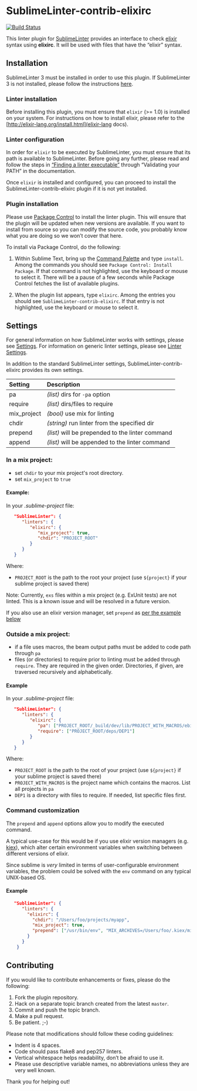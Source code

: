 SublimeLinter-contrib-elixirc
==========================

[![Build Status](https://travis-ci.org/smanolloff/SublimeLinter-contrib-elixirc.svg?branch=master)](https://travis-ci.org/smanolloff/SublimeLinter-contrib-elixirc)

This linter plugin for [SublimeLinter][docs] provides an interface to check [elixir](http://elixir-lang.org) syntax using **elixirc**. It will be used with files that have the “elixir” syntax.

## Installation
SublimeLinter 3 must be installed in order to use this plugin. If SublimeLinter 3 is not installed, please follow the instructions [here][installation].

### Linter installation
Before installing this plugin, you must ensure that `elixir` (>= 1.0) is installed on your system. For instructions on how to install elixir, please refer to the [http://elixir-lang.org/install.html](elixir-lang docs).

### Linter configuration
In order for `elixir` to be executed by SublimeLinter, you must ensure that its path is available to SublimeLinter. Before going any further, please read and follow the steps in [“Finding a linter executable”](http://sublimelinter.readthedocs.org/en/latest/troubleshooting.html#finding-a-linter-executable) through “Validating your PATH” in the documentation.

Once `elixir` is installed and configured, you can proceed to install the SublimeLinter-contrib-elixirc plugin if it is not yet installed.

### Plugin installation
Please use [Package Control][pc] to install the linter plugin. This will ensure that the plugin will be updated when new versions are available. If you want to install from source so you can modify the source code, you probably know what you are doing so we won’t cover that here.

To install via Package Control, do the following:

1. Within Sublime Text, bring up the [Command Palette][cmd] and type `install`. Among the commands you should see `Package Control: Install Package`. If that command is not highlighted, use the keyboard or mouse to select it. There will be a pause of a few seconds while Package Control fetches the list of available plugins.

1. When the plugin list appears, type `elixirc`. Among the entries you should see `SublimeLinter-contrib-elixirc`. If that entry is not highlighted, use the keyboard or mouse to select it.

## Settings
For general information on how SublimeLinter works with settings, please see [Settings][settings]. For information on generic linter settings, please see [Linter Settings][linter-settings].

In addition to the standard SublimeLinter settings, SublimeLinter-contrib-elixirc provides its own settings.

| Setting     | Description                                      |
|:------------|:-------------------------------------------------|
| pa          | _(list)_ dirs for `-pa` option                   |
| require     | _(list)_ dirs/files to require                   |
| mix_project | _(bool)_ use mix for linting                     |
| chdir       | _(string)_ run linter from the specified dir     |
| prepend     | _(list)_ will be prepended to the linter command |
| append      | _(list)_ will be appended to the linter command  |

### In a mix project:
* set `chdir` to your mix project's root directory.
* set `mix_project` to `true`

#### Example:
In your _.sublime-project_ file:
```JSON
   "SublimeLinter": {
      "linters": {
         "elixirc": {
            "mix_project": true,
            "chdir": "PROJECT_ROOT"
         }
      }
   }
```

Where:
* `PROJECT_ROOT` is the path to the root your project (use `${project}` if your sublime project is saved there)

Note: Currently, `exs` files within a mix project (e.g. ExUnit tests) are not linted. This is a known issue and will be resolved in a future version.

If you also use an elixir version manager, set `prepend` as [per the example below](#example-2)


### Outside a mix project:
* if a file uses macros, the beam output paths must be added to code path through `pa`
* files (or directories) to require prior to linting must be added through `require`. They are required in the given order. Directories, if given, are traversed recursively and alphabetically.

#### Example
In your _.sublime-project_ file:
```JSON
   "SublimeLinter": {
      "linters": {
         "elixirc": {
            "pa": ["PROJECT_ROOT/_build/dev/lib/PROJECT_WITH_MACROS/ebin"],
            "require": ["PROJECT_ROOT/deps/DEP1"]
         }
      }
   }
```

Where:
* `PROJECT_ROOT` is the path to the root of your project (use `${project}` if your sublime project is saved there)
* `PROJECT_WITH_MACROS` is the project name which contains the macros. List all projects in `pa`
* `DEP1` is a directory with files to require. If needed, list specific files first.

### Command customization
The `prepend` and `append` options allow you to modify the executed command.

A typical use-case for this would be if you use elixir version managers (e.g. [kiex](https://github.com/taylor/kiex)), which alter certain environment variables when switching between different versions of elixir.

Since sublime is *very* limited in terms of user-configurable environment variables, the problem could be solved with the `env` command on any typical UNIX-based OS.

#### Example

```JSON
   "SublimeLinter": {
      "linters": {
        "elixirc": {
          "chdir": "/Users/foo/projects/myapp",
          "mix_project": true,
          "prepend": ["/usr/bin/env", "MIX_ARCHIVES=/Users/foo/.kiex/mix/archives/elixir-1.3.3"]
        }
      }
    }
```

## Contributing
If you would like to contribute enhancements or fixes, please do the following:

1. Fork the plugin repository.
1. Hack on a separate topic branch created from the latest `master`.
1. Commit and push the topic branch.
1. Make a pull request.
1. Be patient.  ;-)

Please note that modifications should follow these coding guidelines:

- Indent is 4 spaces.
- Code should pass flake8 and pep257 linters.
- Vertical whitespace helps readability, don’t be afraid to use it.
- Please use descriptive variable names, no abbreviations unless they are very well known.

Thank you for helping out!

[docs]: http://sublimelinter.readthedocs.org
[installation]: http://sublimelinter.readthedocs.org/en/latest/installation.html
[locating-executables]: http://sublimelinter.readthedocs.org/en/latest/usage.html#how-linter-executables-are-located
[pc]: https://sublime.wbond.net/installation
[cmd]: http://docs.sublimetext.info/en/sublime-text-3/extensibility/command_palette.html
[settings]: http://sublimelinter.readthedocs.org/en/latest/settings.html
[linter-settings]: http://sublimelinter.readthedocs.org/en/latest/linter_settings.html
[inline-settings]: http://sublimelinter.readthedocs.org/en/latest/settings.html#inline-settings
